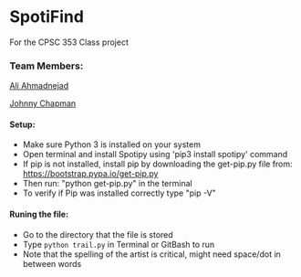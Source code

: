 # SpotiFind

For the CPSC 353 Class project

### Team Members:
[Ali Ahmadnejad](https://github.com/aliahmadnejad)

[Johnny Chapman](https://github.com/johnnycchapman)

#### Setup:
* Make sure Python 3 is installed on your system
* Open terminal and install Spotipy using 'pip3 install spotipy' command
* If pip is not installed, install pip by downloading the get-pip.py file from: https://bootstrap.pypa.io/get-pip.py
* Then run: "python get-pip.py" in the terminal
* To verify if Pip was installed correctly type "pip -V"


#### Runing the file:

* Go to the directory that the file is stored
* Type `python trail.py` in Terminal or GitBash to run
* Note that the spelling of the artist is critical, might need space/dot in between words


